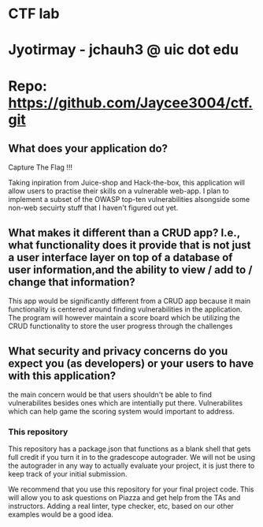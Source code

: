 # CTF lab

# Jyotirmay - jchauh3 @ uic dot edu

# Repo: https://github.com/Jaycee3004/ctf.git


## What does your application do?
Capture The Flag !!!

Taking inpiration from Juice-shop and Hack-the-box, this application will allow users to practise their skills on a vulnerable web-app. I plan to implement a subset of the OWASP top-ten vulnerabilities alsongside some non-web secuirty stuff that I haven't figured out yet.

## What makes it different than a CRUD app? I.e., what functionality does it provide that is not just a user interface layer on top of a database of user information,and the ability to view / add to / change that information?

This app would be significantly different from a CRUD app because it main functionality is centered around finding vulnerabilities in the  application. The program will however maintain a score board which be utilizing the CRUD functionality to store the user progress through the challenges

## What security and privacy concerns do you expect you (as developers) or your users to have with this application?
the main concern would be that users shouldn't be able to find vulnerabilites besides ones which are intentially put there.
Vulnerabilites which can help game the scoring system would important to address.

### This repository

This repository has a package.json that functions as a blank shell that gets full credit if you turn it in to the gradescope autograder. We will not be using the autograder in any way to actually evaluate your project, it is just there to keep track of your initial submission.

We recommend that you use this repository for your final project code. This will allow you to ask questions on Piazza and get help from the TAs and instructors. Adding a real linter, type checker, etc, based on our other examples would be a good idea.


